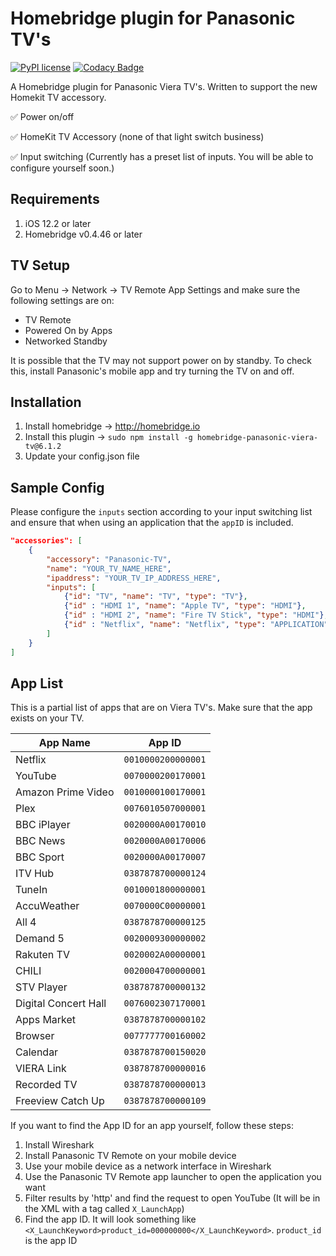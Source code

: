 # Homebridge plugin for Panasonic TV's

[![PyPI license](https://img.shields.io/pypi/l/ansicolortags.svg)](https://pypi.python.org/pypi/ansicolortags/)
[![Codacy Badge](https://api.codacy.com/project/badge/Grade/313c17eb1c1145f085e7ecc1ce1c993e)](https://app.codacy.com/app/g30r93g/homebridge-panasonic?utm_source=github.com&utm_medium=referral&utm_content=g30r93g/homebridge-panasonic&utm_campaign=Badge_Grade_Dashboard)

A Homebridge plugin for Panasonic Viera TV's. Written to support the new Homekit TV accessory.

✅ Power on/off

✅ HomeKit TV Accessory (none of that light switch business)

✅ Input switching (Currently has a preset list of inputs. You will be able to configure yourself soon.)

## Requirements

1.  iOS 12.2 or later
2.  Homebridge v0.4.46 or later

## TV Setup
Go to Menu -> Network -> TV Remote App Settings and make sure the following settings are on:

*   TV Remote
*   Powered On by Apps
*   Networked Standby

It is possible that the TV may not support power on by standby. To check this, install Panasonic's mobile app and try turning the TV on and off.

## Installation

1.  Install homebridge -> <http://homebridge.io>
2.  Install this plugin -> `sudo npm install -g homebridge-panasonic-viera-tv@6.1.2`
3.  Update your config.json file

## Sample Config

Please configure the `inputs` section according to your input switching list and ensure that when using an application that the `appID` is included.

``` JSON
"accessories": [
    {
        "accessory": "Panasonic-TV",
        "name": "YOUR_TV_NAME_HERE",
        "ipaddress": "YOUR_TV_IP_ADDRESS_HERE",
        "inputs": [
            {"id": "TV", "name": "TV", "type": "TV"},
            {"id" : "HDMI 1", "name": "Apple TV", "type": "HDMI"},
            {"id" : "HDMI 2", "name": "Fire TV Stick", "type": "HDMI"},
            {"id" : "Netflix", "name": "Netflix", "type": "APPLICATION", "appID": "0010000200000001"}
        ]
    }
]
```

## App List

This is a partial list of apps that are on Viera TV's. Make sure that the app exists on your TV.

|App Name|App ID|
|-------------|-------------|
|Netflix|`0010000200000001`|
|YouTube|`0070000200170001`|
|Amazon Prime Video|`0010000100170001`|
|Plex|`0076010507000001`|
|BBC iPlayer|`0020000A00170010`|
|BBC News|`0020000A00170006`|
|BBC Sport|`0020000A00170007`|
|ITV Hub|`0387878700000124`|
|TuneIn|`0010001800000001`|
|AccuWeather|`0070000C00000001`|
|All 4|`0387878700000125`|
|Demand 5|`0020009300000002`|
|Rakuten TV|`0020002A00000001`|
|CHILI|`0020004700000001`|
|STV Player|`0387878700000132`|
|Digital Concert Hall|`0076002307170001`|
|Apps Market|`0387878700000102`|
|Browser|`0077777700160002`|
|Calendar|`0387878700150020`|
|VIERA Link|`0387878700000016`|
|Recorded TV|`0387878700000013`|
|Freeview Catch Up|`0387878700000109`|

If you want to find the App ID for an app yourself, follow these steps:

1.  Install Wireshark
2.  Install Panasonic TV Remote on your mobile device
3.  Use your mobile device as a network interface in Wireshark
4.  Use the Panasonic TV Remote app launcher to open the application you want
5.  Filter results by 'http' and find the request to open YouTube (It will be in the XML with a tag called `X_LaunchApp`)
6.  Find the app ID. It will look something like `<X_LaunchKeyword>product_id=000000000</X_LaunchKeyword>`. `product_id` is the app ID
